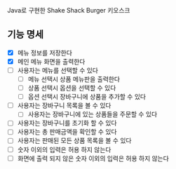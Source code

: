 Java로 구현한 Shake Shack Burger 키오스크   

## 기능 명세

 - [x] 메뉴 정보를 저장한다
 - [x] 메인 메뉴 화면을 출력한다
 - [ ] 사용자는 메뉴를 선택할 수 있다
   - [ ] 메뉴 선택시 상품 메뉴판을 출력한다
   - [ ] 상품 선택시 옵션을 선택할 수 있다
   - [ ] 옵션 선택시 장바구니에 상품을 추가할 수 있다
 - [ ] 사용자는 장바구니 목록을 볼 수 있다
   - [ ] 사용자는 장바구니에 있는 상품들을 주문할 수 있다
 - [ ] 사용자는 장바구니를 초기화 할 수 있다
 - [ ] 사용자는 총 판매금액을 확인할 수 있다
 - [ ] 사용자는 판매된 모든 상품 목록을 볼 수 있다
 - [ ] 숫자 이외의 입력은 허용 하지 않는다
 - [ ] 화면에 출력 되지 않은 숫자 이외의 입력은 허용 하지 않는다
